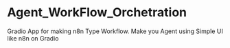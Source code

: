 # Agent_WorkFlow_Orchetration
Gradio App for making n8n Type Workflow. Make you Agent using Simple UI like n8n on Gradio
